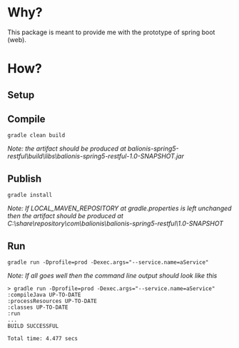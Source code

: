 # Why?

This package is meant to provide me with the prototype of spring boot (web).

# How?

## Setup


## Compile

```
gradle clean build
```

_Note: the artifact should be produced at balionis-spring5-restful\build\libs\balionis-spring5-restful-1.0-SNAPSHOT.jar_

## Publish

```
gradle install
```

_Note: If LOCAL_MAVEN_REPOSITORY at gradle.properties is left unchanged then the artifact should be produced at C:\share\repository\com\balionis\balionis-spring5-restful\1.0-SNAPSHOT_

## Run

```
gradle run -Dprofile=prod -Dexec.args="--service.name=aService"
```

_Note: If all goes well then the command line output should look like this_
```
> gradle run -Dprofile=prod -Dexec.args="--service.name=aService"
:compileJava UP-TO-DATE
:processResources UP-TO-DATE
:classes UP-TO-DATE
:run
...
BUILD SUCCESSFUL

Total time: 4.477 secs
```
